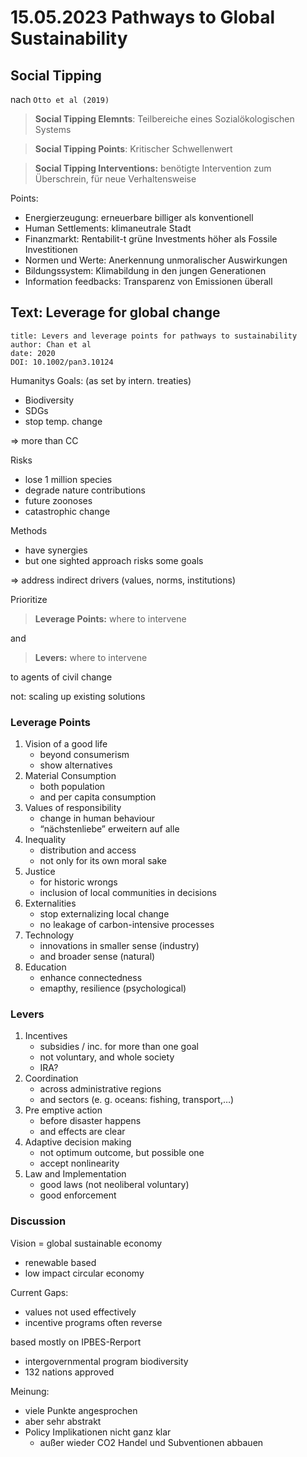 # 15.05.2023 Pathways to Global Sustainability

## Social Tipping 

nach `Otto et al (2019)`

> **Social Tipping Elemnts**: Teilbereiche eines Sozialökologischen Systems

> **Social Tipping Points**: Kritischer Schwellenwert

> **Social Tipping Interventions:** benötigte Intervention zum Überschrein, für neue Verhaltensweise

Points:

- Energierzeugung: erneuerbare billiger als konventionell
- Human Settlements: klimaneutrale Stadt 
- Finanzmarkt: Rentabilit-t grüne Investments höher als Fossile Investitionen
- Normen und Werte: Anerkennung unmoralischer Auswirkungen
- Bildungssystem: Klimabildung in den jungen Generationen
- Information feedbacks: Transparenz von Emissionen überall





## Text: Leverage for global change

```
title: Levers and leverage points for pathways to sustainability
author: Chan et al
date: 2020
DOI: 10.1002/pan3.10124
```

Humanitys Goals: (as set by intern. treaties)

- Biodiversity
- SDGs
- stop temp. change

=> more than CC

Risks

- lose 1 million species
- degrade nature contributions
- future zoonoses
- catastrophic change

Methods

- have synergies
- but one sighted approach risks some goals

=> address indirect drivers (values, norms, institutions)

Prioritize

> **Leverage Points:** where to intervene

and

> **Levers:** where to intervene

to agents of civil change

not: scaling up existing solutions

### Leverage Points

1. Vision of a good life
    - beyond consumerism
    - show alternatives
2. Material Consumption
    - both population
    - and per capita consumption
3. Values of responsibility
    - change in human behaviour
    - “nächstenliebe” erweitern auf alle
4. Inequality
    - distribution and access
    - not only for its own moral sake
5. Justice
    - for historic wrongs
    - inclusion of local communities in decisions
6. Externalities
    - stop externalizing local change
    - no leakage of carbon-intensive processes
7. Technology
    - innovations in smaller sense (industry)
    - and broader sense (natural)
8. Education
    - enhance connectedness
    - emapthy, resilience (psychological)

### Levers

1. Incentives
    - subsidies / inc. for more than one goal
    - not voluntary, and whole society
    - IRA?
2. Coordination
    - across administrative regions
    - and sectors (e. g. oceans: fishing, transport,…)
3. Pre emptive action
    - before disaster happens
    - and effects are clear
4. Adaptive decision making
    - not optimum outcome, but possible one
    - accept nonlinearity
5. Law and Implementation
    - good laws (not neoliberal voluntary)
    - good enforcement

### Discussion

Vision = global sustainable economy

- renewable based
- low impact circular economy

Current Gaps:

- values not used effectively
- incentive programs often reverse

based mostly on IPBES-Rerport

- intergovernmental program biodiversity
- 132 nations approved

Meinung:

- viele Punkte angesprochen
- aber sehr abstrakt
- Policy Implikationen nicht ganz klar
    - außer wieder CO2 Handel und Subventionen abbauen